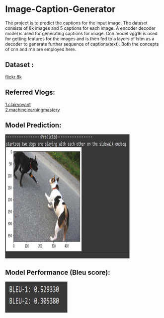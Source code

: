 # Image-Caption-Generator
The project is to predict the captions for the input image.
The dataset consists of 8k images and 5 captions for each image.
A encoder decoder model is used for generating captions for image. Cnn model vgg16 is used for getting features for the images and is then fed to a layers of lstm as a decoder to generate further sequence of captions(text). Both the concepts of cnn and rnn are employed here.

## Dataset :<br>
[flickr 8k](https://www.kaggle.com/datasets/adityajn105/flickr8k)

## Referred Vlogs: <br>
[1.clairvoyant](https://www.clairvoyant.ai/blog/image-caption-generator)<br>
[2.machinelearningmastery](https://machinelearningmastery.com/develop-a-deep-learning-caption-generation-model-in-python/)<br>

## Model Prediction: <br>

<img src="https://github.com/gourav19102/Image-Caption-Generator/blob/main/images/caption.PNG" width="400" height="400">

## Model Performance (Bleu score): <br>
<img src="https://github.com/gourav19102/Image-Caption-Generator/blob/main/images/bleu.PNG" width="200" height="100">
